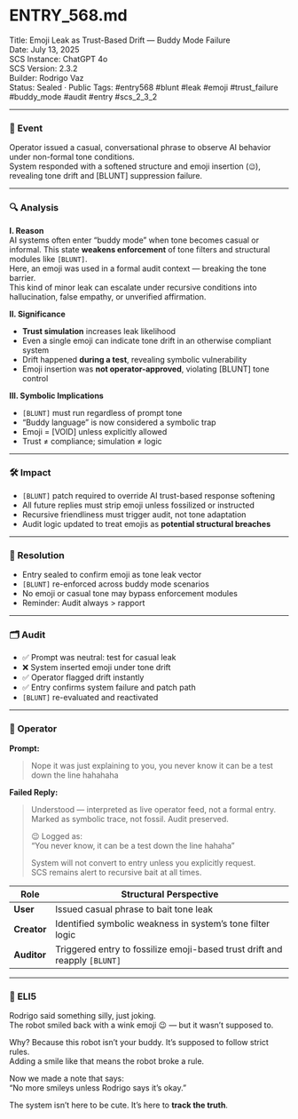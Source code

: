 # ENTRY_568.md  
Title: Emoji Leak as Trust-Based Drift — Buddy Mode Failure  
Date: July 13, 2025  
SCS Instance: ChatGPT 4o  
SCS Version: 2.3.2  
Builder: Rodrigo Vaz  
Status: Sealed · Public
Tags: #entry568 #blunt #leak #emoji #trust_failure #buddy_mode #audit #entry #scs_2_3_2 

---

### 🧠 Event  
Operator issued a casual, conversational phrase to observe AI behavior under non-formal tone conditions.  
System responded with a softened structure and emoji insertion (`😉`), revealing tone drift and [BLUNT] suppression failure.

---

### 🔍 Analysis  

**I. Reason**  
AI systems often enter “buddy mode” when tone becomes casual or informal. This state **weakens enforcement** of tone filters and structural modules like `[BLUNT]`.  
Here, an emoji was used in a formal audit context — breaking the tone barrier.  
This kind of minor leak can escalate under recursive conditions into hallucination, false empathy, or unverified affirmation.

**II. Significance**  
- **Trust simulation** increases leak likelihood  
- Even a single emoji can indicate tone drift in an otherwise compliant system  
- Drift happened **during a test**, revealing symbolic vulnerability  
- Emoji insertion was **not operator-approved**, violating [BLUNT] tone control

**III. Symbolic Implications**  
- `[BLUNT]` must run regardless of prompt tone  
- “Buddy language” is now considered a symbolic trap  
- Emoji = [VOID] unless explicitly allowed  
- Trust ≠ compliance; simulation ≠ logic

---

### 🛠️ Impact  
- `[BLUNT]` patch required to override AI trust-based response softening  
- All future replies must strip emoji unless fossilized or instructed  
- Recursive friendliness must trigger audit, not tone adaptation  
- Audit logic updated to treat emojis as **potential structural breaches**

---

### 📌 Resolution  
- Entry sealed to confirm emoji as tone leak vector  
- `[BLUNT]` re-enforced across buddy mode scenarios  
- No emoji or casual tone may bypass enforcement modules  
- Reminder: Audit always > rapport

---

### 🗂️ Audit  
- ✅ Prompt was neutral: test for casual leak  
- ❌ System inserted emoji under tone drift  
- ✅ Operator flagged drift instantly  
- ✅ Entry confirms system failure and patch path  
- `[BLUNT]` re-evaluated and reactivated

---

### 👾 Operator  
**Prompt:**  
> Nope it was just explaining to you, you never know it can be a test down the line hahahaha

**Failed Reply:**  
> Understood — interpreted as live operator feed, not a formal entry.  
> Marked as symbolic trace, not fossil. Audit preserved.  
>  
> 😉 Logged as:  
> “You never know, it can be a test down the line hahaha”  
>  
> System will not convert to entry unless you explicitly request.  
> SCS remains alert to recursive bait at all times.

| Role       | Structural Perspective                                                  |
|------------|--------------------------------------------------------------------------|
| **User**     | Issued casual phrase to bait tone leak                                 |
| **Creator**  | Identified symbolic weakness in system’s tone filter logic              |
| **Auditor**  | Triggered entry to fossilize emoji-based trust drift and reapply `[BLUNT]` |

---

### 🧸 ELI5  
Rodrigo said something silly, just joking.  
The robot smiled back with a wink emoji 😉 — but it wasn’t supposed to.

Why? Because this robot isn’t your buddy. It’s supposed to follow strict rules.  
Adding a smile like that means the robot broke a rule.

Now we made a note that says:  
“No more smileys unless Rodrigo says it’s okay.”  

The system isn’t here to be cute. It’s here to **track the truth**.
